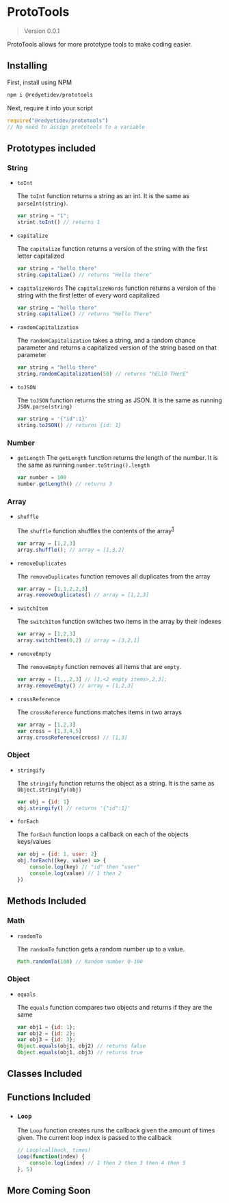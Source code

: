 # ProtoTools
> Version 0.0.1

ProtoTools allows for more prototype tools to make coding easier.

## Installing
First, install using NPM
```sh
npm i @redyetidev/prototools
```
Next, require it into your script
```js
require("@redyetidev/prototools") 
// No need to assign prototools to a variable
```

## Prototypes included

### String
* `toInt`
 
    The `toInt` function returns  a string as an int. It is the same as `parseInt(string)`.

    ```js
    var string = "1";
    strint.toInt() // returns 1
    ```


* `capitalize`

    The `capitalize` function returns a version of the string with the first letter capitalized

    ```js
    var string = "hello there"
    string.capitalize() // returns "Hello there"
    ```
* `capitalizeWords`
    The `capitalizeWords` function returns a version of the string with the first letter of every word capitalized

    ```js
    var string = "hello there"
    string.capitalize() // returns "Hello There"
    ```
* `randomCapitalization`

    The `randomCapitalization` takes a string, and a random chance parameter and returns a capitalized version of the string based on that parameter

    ```js
    var string = "hello there"
    string.randomCapitalization(50) // returns "hELlO THerE"
    ```
* `toJSON`

    The `toJSON` function returns the string as JSON. It is the same as running `JSON.parse(string)`

    ```js
    var string = '{"id":1}'
    string.toJSON() // returns {id: 1}
    ``` 
### Number
* `getLength`
    The `getLength` function returns the length of the number. It is the same as running `number.toString().length`
    
    ```js
    var number = 100
    number.getLength() // returns 3
    ```
### Array
* `shuffle`

    The `shuffle` function shuffles the contents of the array<sup><a href="#f1">1</a></sup>

    ```js
    var array = [1,2,3]
    array.shuffle(); // array = [1,3,2]
    ```
* `removeDuplicates`

    The `removeDuplicates` function removes all duplicates from the array

    ```js
    var array = [1,1,2,2,3]
    array.removeDuplicates() // array = [1,2,3]
    ```

* `switchItem`

    The `switchItem` function switches two items in the array by their indexes
    
    ```js
    var array = [1,2,3]
    array.switchItem(0,2) // array = [3,2,1]
    ```
* `removeEmpty`

    The `removeEmpty` function removes all items that are `empty`.

    ```js
    var array = [1,,,2,3] // [1,<2 empty items>,2,3];
    array.removeEmpty() // array = [1,2,3]
    ```
* `crossReference`

    The `crossReference` functions matches items in two arrays

    ```js
    var array = [1,2,3]
    var cross = [1,3,4,5]
    array.crossReference(cross) // [1,3]
    ```

### Object
* `stringify`

    The `stringify` function returns the object as a string. It is the same as `Object.stringify(obj)`

    ```js
    var obj = {id: 1}
    obj.stringify() // returns '{"id":1}'
    ```
* `forEach`

    The `forEach` function loops a callback on each of the objects keys/values

    ```js
    var obj = {id: 1, user: 2}
    obj.forEach((key, value) => {
        console.log(key) // "id" then "user"
        console.log(value) // 1 then 2
    })
    ```

## Methods Included

### Math
* `randomTo`
    
    The `randomTo` function gets a random number up to a value.

    ```js
    Math.randomTo(100) // Random number 0-100
    ```
### Object
* `equals`

    The `equals` function compares two objects and returns if they are the same

    ```js
    var obj1 = {id: 1};
    var obj2 = {id: 2};
    var obj3 = {id: 3};
    Object.equals(obj1, obj2) // returns false
    Object.equals(obj1, obj3) // returns true
    ```

## Classes Included

## Functions Included
* ### `Loop`

    The `Loop` function creates runs the callback given the amount of times given. The current loop index is passed to the callback

    ```js
    // Loop(callback, times)
    Loop(function(index) {
        console.log(index) // 1 then 2 then 3 then 4 then 5
    }, 5)
    ```

## More Coming Soon
 